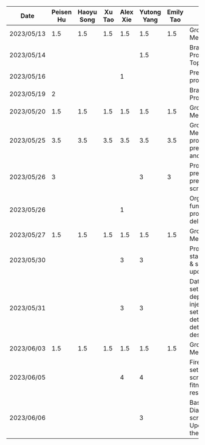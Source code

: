 | Date       | Peisen Hu | Haoyu Song | Xu Tao | Alex Xie | Yutong Yang | Emily Tao | Task                                                |
|------------|-----------|------------|--------|----------|-------------|-----------|-----------------------------------------------------|
| 2023/05/13 | 1.5       | 1.5        | 1.5    | 1.5      | 1.5         | 1.5       | Group Meeting                                       |
| 2023/05/14 |           |            |        |          | 1.5         |           | Brainstorm Project Topics                           |
| 2023/05/16 |           |            |        | 1        |             |           | Prepared project ideas                              |
| 2023/05/19 | 2         |            |        |          |             |           | Brainstorming Project Topic
| 2023/05/20 | 1.5       | 1.5        | 1.5    | 1.5      | 1.5         | 1.5       | Group Meeting                                       |
| 2023/05/25 | 3.5       | 3.5        | 3.5    | 3.5      | 3.5         | 3.5       | Group Meeting for proposal presentation and mockups |
| 2023/05/26 | 3         |            |        |          | 3           | 3          | Proposal presentation prepration & script           |
| 2023/05/26 |           |            |        | 1        |             |           | Organized functional properties in deliverable      |
| 2023/05/27 | 1.5       | 1.5        | 1.5    | 1.5      | 1.5         | 1.5       | Group Meeting                                       |
| 2023/05/30 |           |            |        | 3        | 3           |           | Project starter code & small UI updates             |
| 2023/05/31 |           |            |        | 3        | 3           |           | Data layer setup, dependency injection setup, and determine detailed app design             |
| 2023/06/03 | 1.5       | 1.5        | 1.5    | 1.5      | 1.5         | 1.5       | Group Meeting                                       |
| 2023/06/05 |           |            |        | 4        | 4           |           | Firebase setup, login screen & fitness API research                                       |
| 2023/06/06 |           |            |        |          | 3           |           | Basic Body Diameter screen, Update app theme                                       |